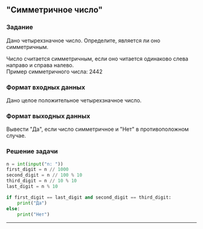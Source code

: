 ## "Симметричное число"

### Задание

Дано четырехзначное число. Определите, является ли оно симметричным.

Число считается симметричным, если оно читается одинаково слева направо и справа налево. \
Пример симметричного числа: 2442

### Формат входных данных

Дано целое положительное четырехзначное число.

### Формат выходных данных

Вывести "Да", если число симметричное и "Нет" в противоположном случае.

### Решение задачи

```python
n = int(input("n: "))
first_digit = n // 1000
second_digit = n // 100 % 10
third_digit = n // 10 % 10
last_digit = n % 10 

if first_digit == last_digit and second_digit == third_digit:
    print("Да")
else:
    print("Нет")
```

---
